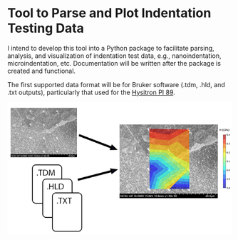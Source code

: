 # Tool to Parse and Plot Indentation Testing Data
I intend to develop this tool into a Python package to facilitate parsing, analysis, and visualization of indentation test data, e.g., nanoindentation, microindentation, etc. Documentation will be written after the package is created and functional. 

The first supported data format will be for Bruker software (.tdm, .hld, and .txt outputs), particularly that used for the [Hysitron PI 89](https://www.bruker.com/en/products-and-solutions/test-and-measurement/nanomechanical-instruments-for-sem-tem/hysitron-pi-89-sem-picoindenter.html).

![](/assets/readme_img1.png)
